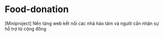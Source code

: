 # Food-donation
[Miniproject] Nền tảng web kết nối các nhà hảo tâm và người cần nhận sự hỗ trợ từ cộng đồng 
